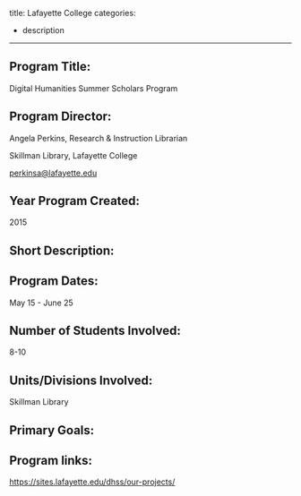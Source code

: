 title: Lafayette College 
categories: 
  - description
---

## Program Title:

Digital Humanities Summer Scholars Program 

## Program Director:

Angela Perkins, Research & Instruction Librarian

Skillman Library, Lafayette College

perkinsa@lafayette.edu


## Year Program Created:

2015

## Short Description:

## Program Dates:

May 15 - June 25

## Number of Students Involved:

8-10 

## Units/Divisions Involved:

Skillman Library 

## Primary Goals: 

## Program links: 

https://sites.lafayette.edu/dhss/our-projects/
